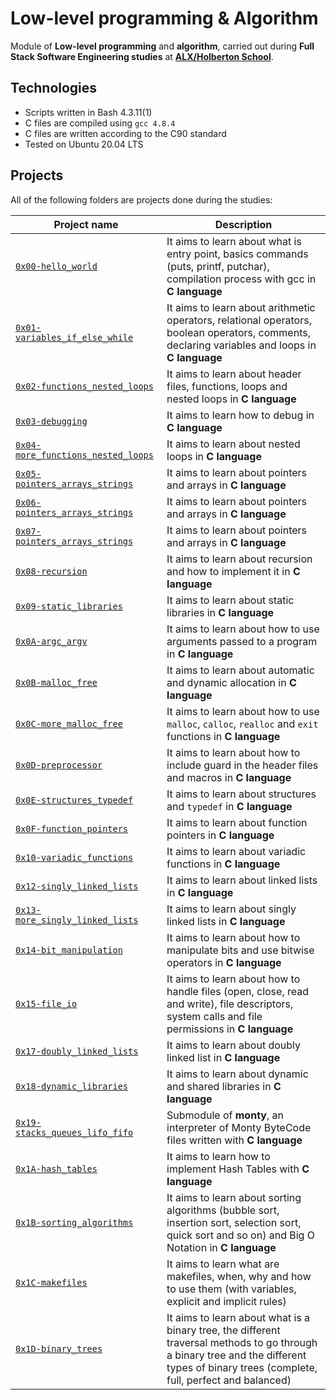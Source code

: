# Low-level programming & Algorithm

Module of **Low-level programming** and **algorithm**, carried out during **Full Stack Software Engineering studies** at **[ALX/Holberton School](https://www.alxafrica.com/)**.

## Technologies
* Scripts written in Bash 4.3.11(1)
* C files are compiled using `gcc 4.8.4`
* C files are written according to the C90 standard
* Tested on Ubuntu 20.04 LTS

## Projects
All of the following folders are projects done during the studies:

| Project name | Description |
| ------------ | ----------- |
| [`0x00-hello_world`](https://github.com/Dr-Aniekan-Udo/alx-low_level_programming/tree/master/0x00-hello_world) | It aims to learn about what is entry point, basics commands (puts, printf, putchar), compilation process with gcc in **C language** |
| [`0x01-variables_if_else_while`](https://github.com/Dr-Aniekan-Udo/alx-low_level_programming/tree/master/0x01-variables_if_else_while) | It aims to learn about arithmetic operators, relational operators, boolean operators, comments, declaring variables and loops in **C language** |
| [`0x02-functions_nested_loops`](https://github.com/Dr-Aniekan-Udo/alx-low_level_programming/tree/master/0x02-functions_nested_loops) | It aims to learn about header files, functions, loops and nested loops in **C language** |
| [`0x03-debugging`](https://github.com/Dr-Aniekan-Udo/alx-low_level_programming/tree/master/0x03-debugging) | It aims to learn how to debug in **C language** |
| [`0x04-more_functions_nested_loops`](https://github.com/Dr-Aniekan-Udo/alx-low_level_programming/tree/master/0x04-more_functions_nested_loops) | It aims to learn about nested loops in **C language** |
| [`0x05-pointers_arrays_strings`](https://github.com/Dr-Aniekan-Udo/alx-low_level_programming/tree/master/0x05-pointers_arrays_strings) | It aims to learn about pointers and arrays in **C language** |
| [`0x06-pointers_arrays_strings`](https://github.com/Dr-Aniekan-Udo/alx-low_level_programming/tree/master/0x06-pointers_arrays_strings) | It aims to learn about pointers and arrays in **C language** |
| [`0x07-pointers_arrays_strings`](https://github.com/Dr-Aniekan-Udo/alx-low_level_programming/tree/master/0x07-pointers_arrays_strings) | It aims to learn about pointers and arrays in **C language** |
| [`0x08-recursion`](https://github.com/Dr-Aniekan-Udo/alx-low_level_programming/tree/master/0x08-recursion) | It aims to learn about recursion and how to implement it in **C language** |
| [`0x09-static_libraries`](https://github.com/Dr-Aniekan-Udo/alx-low_level_programming/tree/master/0x09-static_libraries) | It aims to learn about static libraries in **C language** |
| [`0x0A-argc_argv`](https://github.com/Dr-Aniekan-Udo/alx-low_level_programming/tree/master/0x0A-argc_argv) | It aims to learn about how to use arguments passed to a program in **C language** |
| [`0x0B-malloc_free`](https://github.com/Dr-Aniekan-Udo/alx-low_level_programming/tree/master/0x0B-malloc_free) | It aims to learn about automatic and dynamic allocation in **C language** |
| [`0x0C-more_malloc_free`](https://github.com/Dr-Aniekan-Udo/alx-low_level_programming/tree/master/0x0C-more_malloc_free) | It aims to learn about how to use `malloc`, `calloc`, `realloc` and `exit` functions in **C language** |
| [`0x0D-preprocessor`](https://github.com/Dr-Aniekan-Udo/alx-low_level_programming/tree/master/0x0D-preprocessor) | It aims to learn about how to include guard in the header files and macros in **C language** |
| [`0x0E-structures_typedef`](https://github.com/Dr-Aniekan-Udo/alx-low_level_programming/tree/master/0x0E-structures_typedef) | It aims to learn about structures and `typedef` in **C language** |
| [`0x0F-function_pointers`](https://github.com/Dr-Aniekan-Udo/alx-low_level_programming/tree/master/0x0F-function_pointers) | It aims to learn about function pointers in **C language** |
| [`0x10-variadic_functions`](https://github.com/Dr-Aniekan-Udo/alx-low_level_programming/tree/master/0x10-variadic_functions) | It aims to learn about variadic functions in **C language** |
| [`0x12-singly_linked_lists`](https://github.com/Dr-Aniekan-Udo/alx-low_level_programming/tree/master/0x12-singly_linked_lists) | It aims to learn about linked lists in **C language** |
| [`0x13-more_singly_linked_lists`](https://github.com/Dr-Aniekan-Udo/alx-low_level_programming/tree/master/0x13-more_singly_linked_lists) | It aims to learn about singly linked lists in **C language** |
| [`0x14-bit_manipulation`](https://github.com/Dr-Aniekan-Udo/alx-low_level_programming/tree/master/0x14-bit_manipulation) | It aims to learn about how to manipulate bits and use bitwise operators in **C language** |
| [`0x15-file_io`](https://github.com/Dr-Aniekan-Udo/alx-low_level_programming/tree/master/0x15-file_io) | It aims to learn about how to handle files (open, close, read and write), file descriptors, system calls and file permissions in **C language** |
| [`0x17-doubly_linked_lists`](https://github.com/Dr-Aniekan-Udo/alx-low_level_programming/tree/master/0x17-doubly_linked_lists) | It aims to learn about doubly linked list in **C language** |
| [`0x18-dynamic_libraries`](https://github.com/Dr-Aniekan-Udo/alx-low_level_programming/tree/master/0x18-dynamic_libraries) | It aims to learn about dynamic and shared libraries in **C language** |
| [`0x19-stacks_queues_lifo_fifo`](https://github.com/jorgezafra94/monty) | Submodule of **monty**, an interpreter of Monty ByteCode files written with **C language** |
| [`0x1A-hash_tables`](https://github.com/Dr-Aniekan-Udo/alx-low_level_programming/tree/master/0x1A-hash_tables) | It aims to learn how to implement Hash Tables with **C language** |
| [`0x1B-sorting_algorithms`](https://github.com/Dr-Aniekan-Udo/alx-low_level_programming/tree/master/0x1B-sorting_algorithms) | It aims to learn about sorting algorithms (bubble sort, insertion sort, selection sort, quick sort and so on) and Big O Notation in **C language** |
| [`0x1C-makefiles`](https://github.com/Dr-Aniekan-Udo/alx-low_level_programming/tree/master/0x1C-makefiles) | It aims to learn what are makefiles, when, why and how to use them (with variables, explicit and implicit rules) |
| [`0x1D-binary_trees`](https://github.com/Dr-Aniekan-Udo/alx-low_level_programming/tree/master/0x1D-binary_trees) | It aims to learn about what is a binary tree, the different traversal methods to go through a binary tree and the different types of binary trees (complete, full, perfect and balanced) |
